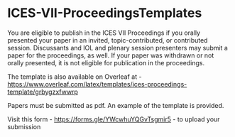 # ICES-VII-ProceedingsTemplates
You are eligible to publish in the ICES VII Proceedings if you orally presented your paper in an invited, topic-contributed, or contributed session. 
Discussants and IOL and plenary session presenters may submit a paper for the proceedings, as well. 
If your paper was withdrawn or not orally presented, it is not eligible for publication in the proceedings.

The template is also available on Overleaf at - https://www.overleaf.com/latex/templates/ices-proceedings-template/grbygzxfwwrp

Papers must be submitted as pdf. An example of the template is provided.

Visit this form - https://forms.gle/YWcwhuYQGvTsgmir5 - to upload your submission
